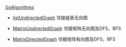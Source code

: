 [GoAlgorithms](https://github.com/ukinhappy/GoAlgorithms)




 - [listUndirectedGraph][1]              邻接链表无向图

 - [MatrixUndirectedGraph][2]           邻接矩阵无向图及DFS，BFS

 - [MatrixDirectedGraph][3]           邻接矩阵有向图及DFS，BFS



 

  [1]: https://github.com/ukinhappy/GoAlgorithms/blob/master/graph/listUndirectedGraph.go

  [2]: https://github.com/ukinhappy/GoAlgorithms/blob/master/graph/MatrixUndirectedGraph.go

  [3]: https://github.com/ukinhappy/GoAlgorithms/blob/master/grahp/MatrixDirectedGraph.go


